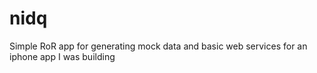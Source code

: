 # nidq
Simple RoR app for generating mock data and basic web services for an iphone app I was building
